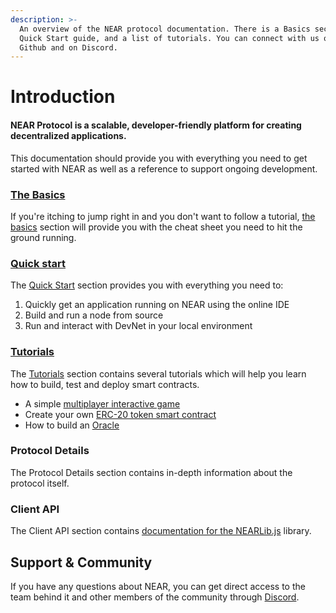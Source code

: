 ```yaml
---
description: >-
  An overview of the NEAR protocol documentation. There is a Basics section, A
  Quick Start guide, and a list of tutorials. You can connect with us on our
  Github and on Discord.
---
```


# Introduction

#### NEAR Protocol is a scalable, developer-friendly platform for creating decentralized applications.

This documentation should provide you with everything you need to get started with NEAR as well as a reference to support ongoing development.

### [**The Basics**](the_basics/)

If you're itching to jump right in and you don't want to follow a tutorial, [the basics](the_basics/) section will provide you with the cheat sheet you need to hit the ground running.

### [Quick start](https://github.com/pndpo/docs/tree/105a69144f3b2860f28aa416ddfb14bf57cc0ef7/quick_start/README.md)

The [Quick Start](https://github.com/pndpo/docs/tree/105a69144f3b2860f28aa416ddfb14bf57cc0ef7/quick_start/README.md) section provides you with everything you need to:

1. Quickly get an application running on NEAR using the online IDE   
2. Build and run a node from source
3. Run and interact with DevNet in your local environment

### [Tutorials](tutorials/)

The [Tutorials](tutorials/) section contains several tutorials which will help you learn how to build, test and deploy smart contracts.

* A simple [multiplayer interactive game](tutorials/multiplayergame.md)
* Create your own [ERC-20 token smart contract](tutorials/token.md)
* How to build an [Oracle](tutorials/oracle.md)

### Protocol Details

The Protocol Details section contains in-depth information about the protocol itself.

### Client API

The Client API section contains [documentation for the NEARLib.js](https://github.com/pndpo/docs/tree/105a69144f3b2860f28aa416ddfb14bf57cc0ef7/lib/js/README.md) library.

## Support & Community

If you have any questions about NEAR, you can get direct access to the team behind it and other members of the community through [Discord](http://near.chat).


